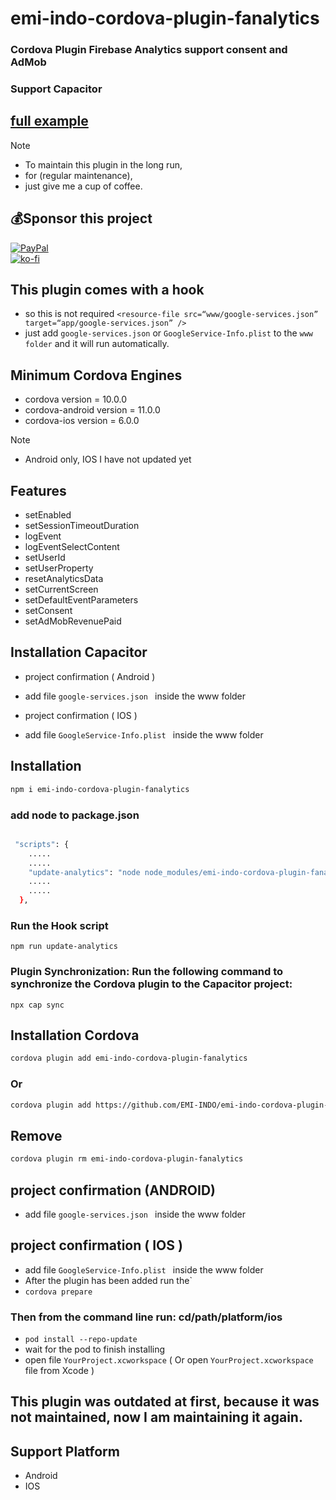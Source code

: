 # emi-indo-cordova-plugin-fanalytics
### Cordova Plugin Firebase Analytics support consent and AdMob
### Support Capacitor
 
 ## [full example ](https://github.com/EMI-INDO/emi-indo-cordova-plugin-fanalytics/tree/main/example/www) 

> [!NOTE]  
> - To maintain this plugin in the long run, 
> - for (regular maintenance),
> - just give me a cup of coffee.
 
 ## 💰Sponsor this project
  [![PayPal](https://img.shields.io/badge/PayPal-00457C?style=for-the-badge&logo=paypal&logoColor=white)](https://paypal.me/emiindo)  
  [![ko-fi](https://ko-fi.com/img/githubbutton_sm.svg)](https://ko-fi.com/F1F16NI8H)


 ## This plugin comes with a hook
- so this is not required `<resource-file src=“www/google-services.json” target=“app/google-services.json” />`
- just add `google-services.json` or `GoogleService-Info.plist` to the `www folder` and it will run automatically.


## Minimum Cordova Engines
- cordova version = 10.0.0
- cordova-android version = 11.0.0
- cordova-ios version = 6.0.0

> [!NOTE]  
> - Android only, IOS I have not updated yet

## Features

- setEnabled
- setSessionTimeoutDuration
- logEvent
- logEventSelectContent
- setUserId
- setUserProperty
- resetAnalyticsData
- setCurrentScreen
- setDefaultEventParameters
- setConsent
- setAdMobRevenuePaid

## Installation Capacitor

- project confirmation ( Android )
- add file  ```google-services.json ``` inside the www folder

- project confirmation ( IOS )
- add file  ```GoogleService-Info.plist ``` inside the www folder


## Installation
```sh
npm i emi-indo-cordova-plugin-fanalytics
```

### add node to package.json 

```sh

 "scripts": {
	.....
	.....
	"update-analytics": "node node_modules/emi-indo-cordova-plugin-fanalytics/hooks/capacitor-config-hooks.js",
	.....
	.....
  },

```
### Run the Hook script
```
npm run update-analytics
```
### Plugin Synchronization: Run the following command to synchronize the Cordova plugin to the Capacitor project:

```
npx cap sync
```


## Installation Cordova

```sh
cordova plugin add emi-indo-cordova-plugin-fanalytics
```
### Or
```sh
cordova plugin add https://github.com/EMI-INDO/emi-indo-cordova-plugin-fanalytics
```

## Remove
```sh
cordova plugin rm emi-indo-cordova-plugin-fanalytics
```

## project confirmation (ANDROID)

- add file  ```google-services.json ``` inside the www folder


## project confirmation ( IOS )
- add file  ```GoogleService-Info.plist ``` inside the www folder
- After the plugin has been added run the`
- ```cordova prepare```
### Then from the command line run: cd/path/platform/ios
- ```pod install --repo-update```
- wait for the pod to finish installing
- open file ```YourProject.xcworkspace```   ( Or open ```YourProject.xcworkspace``` file from Xcode )


## This plugin was outdated at first, because it was not maintained, now I am maintaining it again.


## Support Platform
- Android
- IOS
